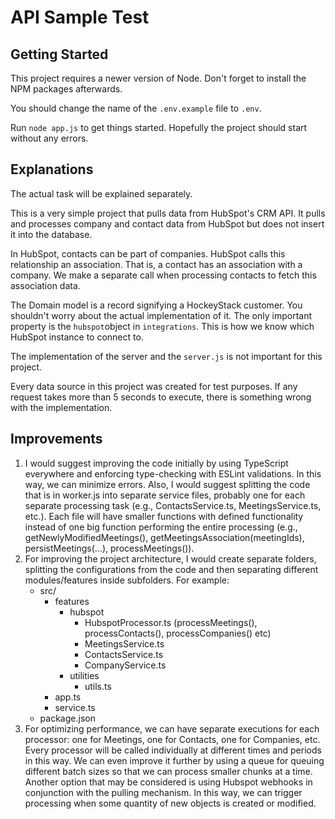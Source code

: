 # API Sample Test

## Getting Started

This project requires a newer version of Node. Don't forget to install the NPM packages afterwards.

You should change the name of the ```.env.example``` file to ```.env```.

Run ```node app.js``` to get things started. Hopefully the project should start without any errors.

## Explanations

The actual task will be explained separately.

This is a very simple project that pulls data from HubSpot's CRM API. It pulls and processes company and contact data from HubSpot but does not insert it into the database.

In HubSpot, contacts can be part of companies. HubSpot calls this relationship an association. That is, a contact has an association with a company. We make a separate call when processing contacts to fetch this association data.

The Domain model is a record signifying a HockeyStack customer. You shouldn't worry about the actual implementation of it. The only important property is the ```hubspot```object in ```integrations```. This is how we know which HubSpot instance to connect to.

The implementation of the server and the ```server.js``` is not important for this project.

Every data source in this project was created for test purposes. If any request takes more than 5 seconds to execute, there is something wrong with the implementation.

## Improvements

1. I would suggest improving the code initially by using TypeScript everywhere and enforcing type-checking with ESLint validations. In this way, we can minimize errors. Also, I would suggest splitting the code that is in worker.js into separate service files, probably one for each separate processing task (e.g., ContactsService.ts, MeetingsService.ts, etc.). Each file will have smaller functions with defined functionality instead of one big function performing the entire processing (e.g., getNewlyModifiedMeetings(), getMeetingsAssociation(meetingIds), persistMeetings(...), processMeetings()).
2. For improving the project architecture, I would create separate folders, splitting the configurations from the code and then separating different modules/features inside subfolders. For example:
    - src/
      - features
        - hubspot
          - HubspotProcessor.ts (processMeetings(), processContacts(), processCompanies() etc)
          - MeetingsService.ts
          - ContactsService.ts
          - CompanyService.ts
        - utilities
          - utils.ts
      - app.ts
      - service.ts
    - package.json
3. For optimizing performance, we can have separate executions for each processor: one for Meetings, one for Contacts, one for Companies, etc. Every processor will be called individually at different times and periods in this way. We can even improve it further by using a queue for queuing different batch sizes so that we can process smaller chunks at a time. Another option that may be considered is using Hubspot webhooks in conjunction with the pulling mechanism. In this way, we can trigger processing when some quantity of new objects is created or modified.